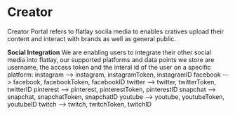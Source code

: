 <!-- TITLE: Creator Portal -->
<!-- SUBTITLE: Creator's Social Media -->

# Creator
Creator Portal refers to flatlay socila media to enables cratives upload their content and interact with brands as well as general public.

**Social Integration**
We are enabling users to integrate their other social media into flatlay, our supported platforms and data points we store are username, the access token and the interal id of the user on a specific platform:
instagram   --> instagram, instagramToken,  instagramID
facebook    --> facebook,  facebookToken,   facebookID 
twitter        --> twitter,       twitterToken,       twitterID
pinterest    --> pinterest,   pinterestToken,   pinterestID
snapchat    --> snapchat,   snapchatToken,   snapchatID
youtube     --> youtube,    youtubeToken,    youtubeID
twitch         --> twitch,       twitchToken,        twitchID

